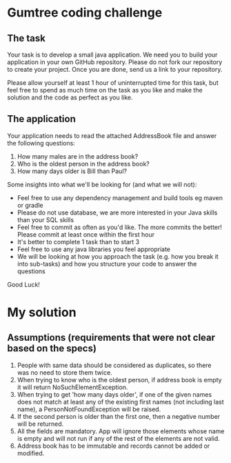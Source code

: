 # Gumtree coding challenge

## The task

Your task is to develop a small java application. We need you to build your application in your own GitHub repository.  Please do not fork our repository to create your project.  Once you are done, send us a link to your repository.

Please allow yourself at least 1 hour of uninterrupted time for this task, but feel free to spend as much time on the task as you like and make the solution and the code as perfect as you like.

## The application

Your application needs to read the attached AddressBook file and answer the following questions:

1. How many males are in the address book?
2. Who is the oldest person in the address book?
3. How many days older is Bill than Paul?

Some insights into what we'll be looking for (and what we will not):

- Feel free to use any dependency management and build tools eg maven or gradle
- Please do not use database, we are more interested in your Java skills than your SQL skills
- Feel free to commit as often as you'd like. The more commits the better! Please commit at least once within the first hour
- It's better to complete 1 task than to start 3
- Feel free to use any java libraries you feel appropriate
- We will be looking at how you approach the task (e.g. how you break it into sub-tasks) and how you structure your code to answer the questions

Good Luck!


# My solution

## Assumptions (requirements that were not clear based on the specs)

1. People with same data should be considered as duplicates, so there
   was no need to store them twice.
2. When trying to know who is the oldest person, if address book is empty it will return NoSuchElementException.
3. When trying to get 'how many days older', if one of the given names does not match at least any of the existing
   first names (not including last name), a PersonNotFoundException will be raised.
4. If the second person is older than the first one, then a negative number will be returned.
5. All the fields are mandatory. App will ignore those elements whose name is empty and will not run if any of
   the rest of the elements are not valid.
6. Address book has to be immutable and records cannot be added or modified.